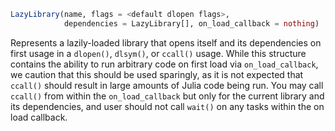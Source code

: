 ```julia
LazyLibrary(name, flags = <default dlopen flags>,
            dependencies = LazyLibrary[], on_load_callback = nothing)
```

Represents a lazily-loaded library that opens itself and its dependencies on first usage in a `dlopen()`, `dlsym()`, or `ccall()` usage.  While this structure contains the ability to run arbitrary code on first load via `on_load_callback`, we caution that this should be used sparingly, as it is not expected that `ccall()` should result in large amounts of Julia code being run.  You may call `ccall()` from within the `on_load_callback` but only for the current library and its dependencies, and user should not call `wait()` on any tasks within the on load callback.
